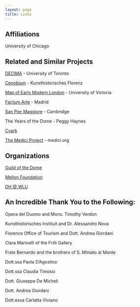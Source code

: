 ```yaml
---
layout: page
title: Links
---
```


## Affiliations

University of Chicago

<!--University of Toronto-->

## Related and Similar Projects

[DECIMA](https://decima-map.net/) - University of Toronto

[Cenobium](https://www.khi.fi.it/4824501/cenobium) - Kunsthistorisches Florenz

[Map of Early Modern London](https://mapoflondon.uvic.ca/) - University of Victoria

[Factum Arte](http://www.factum-arte.com/) - Madrid

[San Pier Maggiore](https://www.youtube.com/watch?v=ZUXa1nDtOB0) - Cambridge

The Years of the Dome - Peggy Haynes

[Cyark](http://www.cyark.org/)

[The Medici Project](http://www.medici.org/) - medici.org

## Organizations

[Guild of the Dome](http://www.guildofthedome.com/)

[Mellon Foundation](https://mellon.org/)

[DH @ WLU](https://digitalhumanities.wlu.edu/)

## An Incredible Thank You to the Following:

Opera del Duomo and Mons. Timothy Verdon

Kunsthistorisches Instituit and Dr. Alessandro Nova

Florence Office of Tourism and Dott. Andrea Giordani

Clara Marinelli of the Frilli Gallery

Frate Bernardo and the brothers of S. Miniato al Monte

Dott.ssa Paola D’Agostino

Dott.ssa Claudia Timossi

Dott. Giuseppe De Micheli

Dott. Andrea Giordani

Dott.essa Carlatta Viviano
